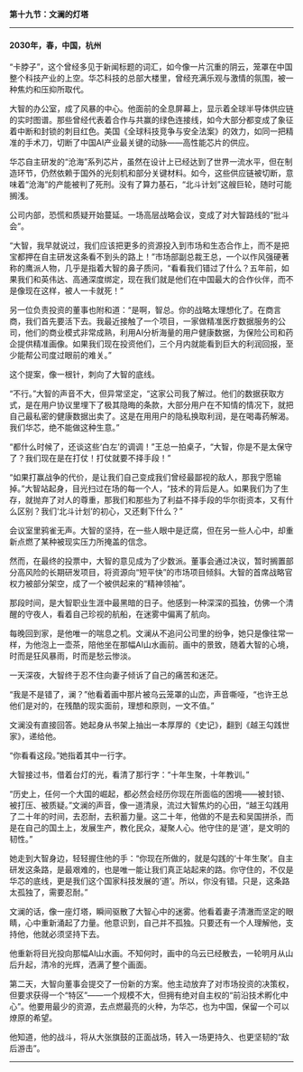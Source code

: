 **第十九节：文澜的灯塔**

---

#### **2030年，春，中国，杭州**

“卡脖子”，这个曾经多见于新闻标题的词汇，如今像一片沉重的阴云，笼罩在中国整个科技产业的上空。华芯科技的总部大楼里，曾经充满乐观与激情的氛围，被一种焦灼和压抑所取代。

大智的办公室，成了风暴的中心。他面前的全息屏幕上，显示着全球半导体供应链的实时图谱。那些曾经代表着合作与共赢的绿色连接线，如今大部分都变成了象征着中断和封锁的刺目红色。美国《全球科技竞争与安全法案》的效力，如同一把精准的手术刀，切断了中国AI产业最关键的动脉——高性能芯片的供应。

华芯自主研发的“沧海”系列芯片，虽然在设计上已经达到了世界一流水平，但在制造环节，仍然依赖于国外的光刻机和部分关键材料。如今，这些供应链被切断，意味着“沧海”的产能被判了死刑。没有了算力基石，“北斗计划”这艘巨轮，随时可能搁浅。

公司内部，恐慌和质疑开始蔓延。一场高层战略会议，变成了对大智路线的“批斗会”。

“大智，我早就说过，我们应该把更多的资源投入到市场和生态合作上，而不是把宝都押在自主研发这条看不到头的路上！”市场部副总裁王总，一个以作风强硬著称的鹰派人物，几乎是指着大智的鼻子质问，“看看我们错过了什么？五年前，如果我们和英伟达、高通深度绑定，现在我们就是他们在中国最大的合作伙伴，而不是像现在这样，被人一卡就死！”

另一位负责投资的董事也附和道：“是啊，智总。你的战略太理想化了。在商言商，我们首先要活下去。我最近接触了一个项目，一家做精准医疗数据服务的公司，他们的商业模式非常成熟，利用AI分析海量的用户健康数据，为保险公司和药企提供精准画像。如果我们现在投资他们，三个月内就能看到巨大的利润回报，至少能帮公司度过眼前的难关。”

这个提案，像一根针，刺向了大智的底线。

“不行。”大智的声音不大，但异常坚定，“这家公司我了解过。他们的数据获取方式，是在用户协议里埋下了极其隐晦的条款，大部分用户在不知情的情况下，就把自己最私密的健康数据出卖了。这是在用用户的隐私换取利润，是在喝毒药解渴。我们华芯，绝不能做这种生意。”

“都什么时候了，还谈这些‘白左’的调调！”王总一拍桌子，“大智，你是不是太保守了？我们现在是在打仗！打仗就要不择手段！”

“如果打赢战争的代价，是让我们自己变成我们曾经最鄙视的敌人，那我宁愿输掉。”大智站起身，目光扫过在场的每一个人，“技术的背后是人。如果我们为了生存，就抛弃了对人的尊重，那我们和那些为了利益不择手段的华尔街资本，又有什么区别？我们‘北斗计划’的初心，又还剩下什么？”

会议室里鸦雀无声。大智的坚持，在一些人眼中是迂腐，但在另一些人心中，却重新点燃了某种被现实压力所掩盖的信念。

然而，在最终的投票中，大智的意见成为了少数派。董事会通过决议，暂时搁置部分高风险的长期研发项目，将资源向“短平快”的市场项目倾斜。大智的首席战略官权力被部分架空，成了一个被供起来的“精神领袖”。

那段时间，是大智职业生涯中最黑暗的日子。他感到一种深深的孤独，仿佛一个清醒的守夜人，看着自己珍视的航船，在迷雾中偏离了航向。

每晚回到家，是他唯一的喘息之机。文澜从不追问公司里的纷争，她只是像往常一样，为他泡上一壶茶，陪他坐在那幅AI山水画前。画中的景致，随着大智的心境，时而是狂风暴雨，时而是愁云惨淡。

一天深夜，大智终于忍不住向妻子倾诉了自己的痛苦和迷茫。

“我是不是错了，澜？”他看着画中那片被乌云笼罩的山峦，声音嘶哑，“也许王总他们是对的，在残酷的现实面前，理想和原则，一文不值。”

文澜没有直接回答。她起身从书架上抽出一本厚厚的《史记》，翻到《越王勾践世家》，递给他。

“你看看这段。”她指着其中一行字。

大智接过书，借着台灯的光，看清了那行字：“十年生聚，十年教训。”

“历史上，任何一个大国的崛起，都必然会经历你现在所面临的困境——被封锁、被打压、被质疑。”文澜的声音，像一道清泉，流过大智焦灼的心田，“越王勾践用了二十年的时间，去忍耐，去积蓄力量。这二十年，他做的不是去和吴国拼杀，而是在自己的国土上，发展生产，教化民众，凝聚人心。他守住的是‘道’，是文明的韧性。”

她走到大智身边，轻轻握住他的手：“你现在所做的，就是勾践的‘十年生聚’。自主研发这条路，是最艰难的，也是唯一能让我们真正站起来的路。你守住的，不仅是华芯的底线，更是我们这个国家科技发展的‘道’。所以，你没有错。只是，这条路太孤独了，需要忍耐。”

文澜的话，像一座灯塔，瞬间驱散了大智心中的迷雾。他看着妻子清澈而坚定的眼睛，心中重新涌起了力量。他意识到，自己并不孤独。只要还有一个人理解他，支持他，他就必须坚持下去。

他重新将目光投向那幅AI山水画。不知何时，画中的乌云已经散去，一轮明月从山后升起，清冷的光辉，洒满了整个画面。

第二天，大智向董事会提交了一份新的方案。他主动放弃了对市场投资的决策权，但要求获得一个“特区”——一个规模不大，但拥有绝对自主权的“前沿技术孵化中心”。他要用最少的资源，去点燃最亮的火种，为华芯，也为中国，保留一个可以燎原的希望。

他知道，他的战斗，将从大张旗鼓的正面战场，转入一场更持久、也更坚韧的“敌后游击”。

---

###
